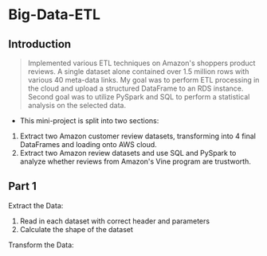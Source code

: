 # Big-Data-ETL
 
 ## Introduction
> Implemented various ETL techniques on Amazon's shoppers product reviews. A single dataset alone contained over 1.5 million rows with various 40 meta-data links. My goal was to perform ETL processing in the cloud and upload a structured DataFrame to an RDS instance. Second goal was to utilize PySpark and SQL to perform a statistical analysis on the selected data.
 
 - This mini-project is split into two sections: 
  1. Extract two Amazon customer review datasets, transforming into 4 final DataFrames        and loading onto AWS cloud. 
  2. Extract two Amazon review datasets and use SQL and PySpark to analyze whether            reviews from Amazon's Vine program are trustworth. 
  
 ## Part 1
 Extract the Data:<br>
 1. Read in each dataset with correct header and parameters
 2. Calculate the shape of the dataset
 
 Transform the Data: <br>
 


